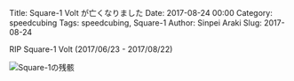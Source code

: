 Title: Square-1 Volt が亡くなりました
Date: 2017-08-24 00:00
Category: speedcubing
Tags: speedcubing, Square-1
Author: Sinpei Araki
Slug: 2017-08-24

RIP Square-1 Volt (2017/06/23 - 2017/08/22)

![Square-1の残骸]({filename}/images/20170824_00.jpg)
